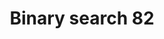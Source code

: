 ---
layout: posts_by_category
categories: binary-search-82
title: Binary search 82
permalink: /category/binary-search-82
---